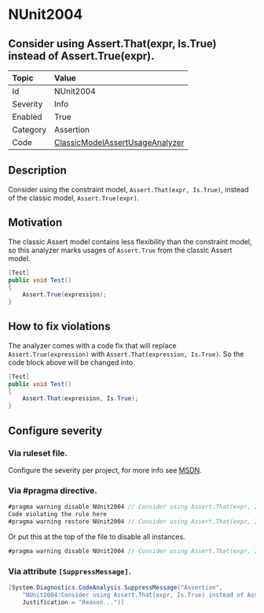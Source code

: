 # NUnit2004
## Consider using Assert.That(expr, Is.True) instead of Assert.True(expr).

| Topic    | Value
| :--      | :--
| Id       | NUnit2004
| Severity | Info
| Enabled  | True
| Category | Assertion
| Code     | [ClassicModelAssertUsageAnalyzer](https://github.com/nunit/nunit.analyzers/blob/0.2.0/src/nunit.analyzers/ClassicModelAssertUsage/ClassicModelAssertUsageAnalyzer.cs)


## Description

Consider using the constraint model, `Assert.That(expr, Is.True)`, instead of the classic model, `Assert.True(expr)`.

## Motivation

The classic Assert model contains less flexibility than the constraint model,
so this analyzer marks usages of `Assert.True` from the classic Assert model.

```csharp
[Test]
public void Test()
{
    Assert.True(expression);
}
```

## How to fix violations

The analyzer comes with a code fix that will replace `Assert.True(expression)` with
`Assert.That(expression, Is.True)`. So the code block above will be changed into.

```csharp
[Test]
public void Test()
{
    Assert.That(expression, Is.True);
}
```

<!-- start generated config severity -->
## Configure severity

### Via ruleset file.

Configure the severity per project, for more info see [MSDN](https://msdn.microsoft.com/en-us/library/dd264949.aspx).

### Via #pragma directive.

```csharp
#pragma warning disable NUnit2004 // Consider using Assert.That(expr, Is.True) instead of Assert.True(expr).
Code violating the rule here
#pragma warning restore NUnit2004 // Consider using Assert.That(expr, Is.True) instead of Assert.True(expr).
```

Or put this at the top of the file to disable all instances.
```csharp
#pragma warning disable NUnit2004 // Consider using Assert.That(expr, Is.True) instead of Assert.True(expr).
```

### Via attribute `[SuppressMessage]`.

```csharp
[System.Diagnostics.CodeAnalysis.SuppressMessage("Assertion", 
    "NUnit2004:Consider using Assert.That(expr, Is.True) instead of Assert.True(expr).",
    Justification = "Reason...")]
```
<!-- end generated config severity -->
